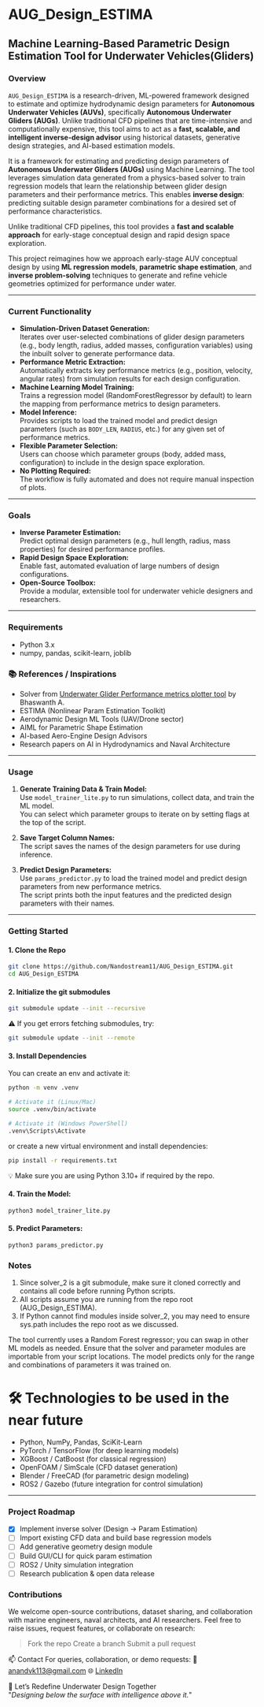 # AUG_Design_ESTIMA
**Machine Learning-Based Parametric Design Estimation Tool for Underwater Vehicles(Gliders)**
---

### Overview

`AUG_Design_ESTIMA` is a research-driven, ML-powered framework designed to estimate and optimize hydrodynamic design parameters for **Autonomous Underwater Vehicles (AUVs)**, specifically **Autonomous Underwater Gliders (AUGs)**. Unlike traditional CFD pipelines that are time-intensive and computationally expensive, this tool aims to act as a **fast, scalable, and intelligent inverse-design advisor** using historical datasets, generative design strategies, and AI-based estimation models.

It is a framework for estimating and predicting design parameters of **Autonomous Underwater Gliders (AUGs)** using Machine Learning. The tool leverages simulation data generated from a physics-based solver to train regression models that learn the relationship between glider design parameters and their performance metrics. This enables **inverse design**: predicting suitable design parameter combinations for a desired set of performance characteristics.

Unlike traditional CFD pipelines, this tool provides a **fast and scalable approach** for early-stage conceptual design and rapid design space exploration.

This project reimagines how we approach early-stage AUV conceptual design by using **ML regression models**, **parametric shape estimation**, and **inverse problem-solving** techniques to generate and refine vehicle geometries optimized for performance under water.

---

### Current Functionality

- **Simulation-Driven Dataset Generation:**  
  Iterates over user-selected combinations of glider design parameters (e.g., body length, radius, added masses, configuration variables) using the inbuilt solver to generate performance data.
- **Performance Metric Extraction:**  
  Automatically extracts key performance metrics (e.g., position, velocity, angular rates) from simulation results for each design configuration.
- **Machine Learning Model Training:**  
  Trains a regression model (RandomForestRegressor by default) to learn the mapping from performance metrics to design parameters.
- **Model Inference:**  
  Provides scripts to load the trained model and predict design parameters (such as `BODY_LEN`, `RADIUS`, etc.) for any given set of performance metrics.
- **Flexible Parameter Selection:**  
  Users can choose which parameter groups (body, added mass, configuration) to include in the design space exploration.
- **No Plotting Required:**  
  The workflow is fully automated and does not require manual inspection of plots.

---

### Goals

- **Inverse Parameter Estimation:**  
  Predict optimal design parameters (e.g., hull length, radius, mass properties) for desired performance profiles.
- **Rapid Design Space Exploration:**  
  Enable fast, automated evaluation of large numbers of design configurations.
- **Open-Source Toolbox:**  
  Provide a modular, extensible tool for underwater vehicle designers and researchers.

---

<!-- ### 📁 What’s Inside

| Folder | Description |
|--------|-------------|
| `data/` | Sample CFD simulation results and synthetic datasets for AUGs |
| `models/` | ML models (XGBoost, LSTM, MLP, etc.) to be trained for parameter estimation |
| `notebooks/` | Jupyter notebooks for training, evaluation, and visualization |
| `scripts/` | Core scripts for preprocessing, modeling, and inverse solving(ref. [AUG-Simulator](https://github.com/Bhaswanth-A/AUG-Simulator)) | 
| `generative/` | Integration with generative shape estimation (WIP) |
| `docs/` | Technical documents and literature references |

--- -->
<!-- 
### 📌 Features

- ✅ ML Models trained on hydrodynamic CFD simulation results
- 🔄 Inverse design engine: Suggest design parameters for a desired underwater performance
- 🔄 Support for both 2D and 3D shape estimation
- 🔄 Open dataset loader and preprocessor module
- 🔄 Future support for **Unity/AUVSim/ROS2-Gazebo** integrations for real-time feedback -->

### Requirements

- Python 3.x
- numpy, pandas, scikit-learn, joblib

### 📚 References / Inspirations

- Solver from [Underwater Glider Performance metrics plotter tool](https://github.com/Bhaswanth-A/AUG-Simulator) by Bhaswanth A.
- ESTIMA (Nonlinear Param Estimation Toolkit)
- Aerodynamic Design ML Tools (UAV/Drone sector)
- AIML for Parametric Shape Estimation
- AI-based Aero-Engine Design Advisors
- Research papers on AI in Hydrodynamics and Naval Architecture

---
### Usage

1. **Generate Training Data & Train Model:**  
   Use `model_trainer_lite.py` to run simulations, collect data, and train the ML model.  
   You can select which parameter groups to iterate on by setting flags at the top of the script.

2. **Save Target Column Names:**  
   The script saves the names of the design parameters for use during inference.

3. **Predict Design Parameters:**  
   Use `params_predictor.py` to load the trained model and predict design parameters from new performance metrics.  
   The script prints both the input features and the predicted design parameters with their names.

---

###  Getting Started

#### 1. Clone the Repo

```bash
git clone https://github.com/Nandostream11/AUG_Design_ESTIMA.git
cd AUG_Design_ESTIMA
```
#### 2. Initialize the git submodules
```bash
git submodule update --init --recursive
```
  ⚠ If you get errors fetching submodules, try:
```bash
git submodule update --init --remote
```
#### 3. Install Dependencies
You can create an env and activate it:
```bash
python -m venv .venv

# Activate it (Linux/Mac)
source .venv/bin/activate

# Activate it (Windows PowerShell)
.venv\Scripts\Activate
```
or create a new virtual environment and install dependencies:
```bash
pip install -r requirements.txt
```
💡 Make sure you are using Python 3.10+ if required by the repo.
#### 4. **Train the Model:**
```sh
python3 model_trainer_lite.py
```

#### 5. Predict Parameters:
```sh
python3 params_predictor.py
```
### Notes
1. Since solver_2 is a git submodule, make sure it cloned correctly and contains all code before running Python scripts.
2. All scripts assume you are running from the repo root (AUG_Design_ESTIMA).
3. If Python cannot find modules inside solver_2, you may need to ensure sys.path includes the repo root as we discussed.

The tool currently uses a Random Forest regressor; you can swap in other ML models as needed.
Ensure that the solver and parameter modules are importable from your script locations.
The model predicts only for the range and combinations of parameters it was trained on.

# 🛠 Technologies to be used in the near future

- Python, NumPy, Pandas, SciKit-Learn
- PyTorch / TensorFlow (for deep learning models)
- XGBoost / CatBoost (for classical regression)
- OpenFOAM / SimScale (CFD dataset generation)
- Blender / FreeCAD (for parametric design modeling)
- ROS2 / Gazebo (future integration for control simulation)

---
### Project Roadmap
- [x] Implement inverse solver (Design → Param Estimation)
- [ ] Import existing CFD data and build base regression models
- [ ] Add generative geometry design module
- [ ] Build GUI/CLI for quick param estimation
- [ ] ROS2 / Unity simulation integration
- [ ] Research publication & open data release
 
### Contributions
We welcome open-source contributions, dataset sharing, and collaboration with marine engineers, naval architects, and AI researchers.
Feel free to raise issues, request features, or collaborate on research:
> Fork the repo
> Create a branch
> Submit a pull request

📫 Contact
For queries, collaboration, or demo requests:
📧 anandvk113@gmail.com
🌐 [LinkedIn](https://www.linkedin.com/in/anandvardhanrbtics/)

🌊 Let’s Redefine Underwater Design Together \
"_Designing below the surface with intelligence above it._"
